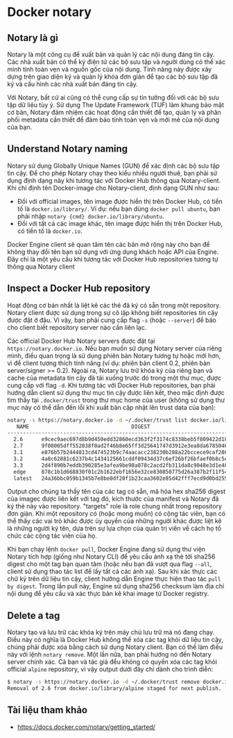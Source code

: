 # Docker notary
## Notary là gì
Notary là một công cụ để xuất bản và quản lý các nội dung đáng tin cậy. Các nhà xuất bản có thể ký điện tử các bộ sưu tập và người dùng có thể xác minh tính toàn vẹn và nguồn gốc của nội dung. Tính năng này được xây dựng trên giao diện ký và quản lý khóa đơn giản để tạo các bộ sưu tập đã ký và cấu hình các nhà xuất bản đáng tin cậy.

Với Notary, bất cứ ai cũng có thể cung cấp sự tin tưởng đối với các bộ sưu tập dữ liệu tùy ý. Sử dụng The Update Framework (TUF) làm khung bảo mật cơ bản, Notary đảm nhiệm các hoạt động cần thiết để tạo, quản lý và phân phối metadata cần thiết để đảm bảo tính toàn vẹn và mới mẻ của nội dung của bạn.

## Understand Notary naming

Notary sử dụng Globally Unique Names (GUN) để xác định các bộ sưu tập tin cậy. Để cho phép Notary chạy theo kiểu nhiều người thuê, bạn phải sử dụng định dạng này khi tương tác với Docker Hub thông qua Notary-client. Khi chỉ định tên Docker-image cho Notary-client, định dạng GUN như sau:
- Đối với official images, tên image được hiển thị trên Docker Hub, có tiền tố là `docker.io/library/`. Ví dụ: nếu bạn dùng `docker pull ubuntu`, bạn phải nhập `notary {cmd} docker.io/library/ubuntu`.
- Đối với tất cả các image khác, tên image được hiển thị trên Docker Hub, có tiền tố là `docker.io`.

Docker Engine client sẽ quan tâm tên các bản mở rộng này cho bạn để không thay đổi tên bạn sử dụng với ứng dụng khách hoặc API của Engine. Đây chỉ là một yêu cầu khi tương tác với Docker Hub repositories tương tự thông qua Notary client

## Inspect a Docker Hub repository

Hoạt động cơ bản nhất là liệt kê các thẻ đã ký có sẵn trong một repository. Notary client được sử dụng trong sự cô lập không biết repositories tin cậy được đặt ở đâu. Vì vậy, bạn phải cung cấp flag `-s` (hoặc `--server`) để báo cho client biết repository server nào cần liên lạc.

Các official Docker Hub Notary servers được đặt tại `https://notary.docker.io`. Nếu bạn muốn sử dụng Notary server của riêng mình, điều quan trọng là sử dụng phiên bản Notary tương tự hoặc mới hơn, vì để client tương thích tính năng (ví dụ: phiên bản client 0.2, phiên bản server/signer >= 0.2). Ngoài ra, Notary lưu trữ khóa ký của riêng bạn và cache của metadata tin cậy đã tải xuống trước đó trong một thư mục, được cung cấp với flag `-d`. Khi tương tác với Docker Hub repositories, bạn phải hướng dẫn client sử dụng thư mục tin cậy được liên kết, theo mặc định được tìm thấy tại `.docker/trust` trong thư mục home của user (không sử dụng thư mục này có thể dẫn đến lỗi khi xuất bản cập nhật lên trust data của bạn):
```sh
notary -s https://notary.docker.io -d ~/.docker/trust list docker.io/library/alpine
   NAME                                 DIGEST                                SIZE (BYTES)    ROLE
------------------------------------------------------------------------------------------------------
  2.6      e9cec9aec697d8b9d450edd32860ecd363f2f3174c8338beb5f809422d182c63   1374           targets
  2.7      9f08005dff552038f0ad2f46b8e65ff3d25641747d3912e3ea8da6785046561a   1374           targets
  3.1      e876b57b2444813cd474523b9c74aacacc238230b288a22bccece9caf2862197   1374           targets
  3.2      4a8c62881c6237b4c1434125661cddf09434d37c6ef26bf26bfaef0b8c5e2f05   1374           targets
  3.3      2d4f890b7eddb390285e3afea9be98a078c2acd2fb311da8c9048e3d1e4864d3   1374           targets
  edge     878c1b1d668830f01c2b1622ebf1656e32ce830850775d26a387b2f11f541239   1374           targets
  latest   24a36bbc059b1345b7e8be0df20f1b23caa3602e85d42fff7ecd9d0bd255de56   1377           targets
  ```
Output cho chúng ta thấy tên của các tag có sẵn, mã hóa hex sha256 digest của imagec được liên kết với tag đó, kích thước của manifest và Notary đã ký thẻ này vào repository. "targets" role là role chung nhất trong repository đơn giản. Khi một repository có (hoặc mong muốn) có cộng tác viên, bạn có thể thấy các vai trò khác được ủy quyền của những người khác được liệt kê là những người ký tên, dựa trên sự lựa chọn của quản trị viên về cách họ tổ chức các cộng tác viên của họ.

Khi bạn chạy lệnh `docker pull`, Docker Engine đang sử dụng thư viện Notary tích hợp (giống như Notary CLI) để yêu cầu ánh xạ thẻ tới sha256 digest cho một tag bạn quan tâm (hoặc nếu bạn đã vượt qua flag `--all`, client sử dụng thao tác list để lấy tất cả các ánh xạ). Sau khi xác thực các chữ ký trên dữ liệu tin cậy, client hướng dẫn Engine thực hiện thao tác `pull by digest`. Trong lần pull này, Engine sử dụng sha256 checksum làm địa chỉ nội dung để yêu cầu và xác thực bản kê khai image từ Docker registry.

## Delete a tag

Notary tạo và lưu trữ các khóa ký trên máy chủ lưu trữ mà nó đang chạy. Điều này có nghĩa là Docker Hub không thể xóa các tag khỏi dữ liệu tin cậy, chúng phải được xóa bằng cách sử dụng Notary client. Bạn có thể làm điều này với lệnh `notary remove`. Một lần nữa, bạn phải hướng nó đến Notary server chính xác. Cả bạn và tác giả đều không có quyền xóa các tag khỏi official `alpine` repository, vì vậy output dưới đây chỉ dành cho trình diễn:
```sh
$ notary -s https://notary.docker.io -d ~/.docker/trust remove docker.io/library/alpine 2.6
Removal of 2.6 from docker.io/library/alpine staged for next publish.
```

## Tài liệu tham khảo
- https://docs.docker.com/notary/getting_started/
